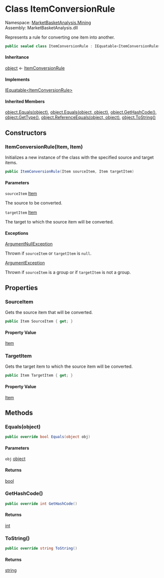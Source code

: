 # <a id="MarketBasketAnalysis_Mining_ItemConversionRule"></a> Class ItemConversionRule

Namespace: [MarketBasketAnalysis.Mining](MarketBasketAnalysis.Mining.md)  
Assembly: MarketBasketAnalysis.dll  

Represents a rule for converting one item into another.

```csharp
public sealed class ItemConversionRule : IEquatable<ItemConversionRule>
```

#### Inheritance

[object](https://learn.microsoft.com/dotnet/api/system.object) ← 
[ItemConversionRule](MarketBasketAnalysis.Mining.ItemConversionRule.md)

#### Implements

[IEquatable<ItemConversionRule\>](https://learn.microsoft.com/dotnet/api/system.iequatable\-1)

#### Inherited Members

[object.Equals\(object\)](https://learn.microsoft.com/dotnet/api/system.object.equals\#system\-object\-equals\(system\-object\)), 
[object.Equals\(object, object\)](https://learn.microsoft.com/dotnet/api/system.object.equals\#system\-object\-equals\(system\-object\-system\-object\)), 
[object.GetHashCode\(\)](https://learn.microsoft.com/dotnet/api/system.object.gethashcode), 
[object.GetType\(\)](https://learn.microsoft.com/dotnet/api/system.object.gettype), 
[object.ReferenceEquals\(object, object\)](https://learn.microsoft.com/dotnet/api/system.object.referenceequals), 
[object.ToString\(\)](https://learn.microsoft.com/dotnet/api/system.object.tostring)

## Constructors

### <a id="MarketBasketAnalysis_Mining_ItemConversionRule__ctor_MarketBasketAnalysis_Item_MarketBasketAnalysis_Item_"></a> ItemConversionRule\(Item, Item\)

Initializes a new instance of the <xref href="MarketBasketAnalysis.Mining.ItemConversionRule" data-throw-if-not-resolved="false"></xref> class with the specified source and target items.

```csharp
public ItemConversionRule(Item sourceItem, Item targetItem)
```

#### Parameters

`sourceItem` [Item](MarketBasketAnalysis.Item.md)

The source <xref href="MarketBasketAnalysis.Item" data-throw-if-not-resolved="false"></xref> to be converted.

`targetItem` [Item](MarketBasketAnalysis.Item.md)

The target <xref href="MarketBasketAnalysis.Item" data-throw-if-not-resolved="false"></xref> to which the source item will be converted.

#### Exceptions

 [ArgumentNullException](https://learn.microsoft.com/dotnet/api/system.argumentnullexception)

Thrown if <code class="paramref">sourceItem</code> or <code class="paramref">targetItem</code> is <code>null</code>.

 [ArgumentException](https://learn.microsoft.com/dotnet/api/system.argumentexception)

Thrown if <code class="paramref">sourceItem</code> is a group or if <code class="paramref">targetItem</code> is not a group.

## Properties

### <a id="MarketBasketAnalysis_Mining_ItemConversionRule_SourceItem"></a> SourceItem

Gets the source item that will be converted.

```csharp
public Item SourceItem { get; }
```

#### Property Value

 [Item](MarketBasketAnalysis.Item.md)

### <a id="MarketBasketAnalysis_Mining_ItemConversionRule_TargetItem"></a> TargetItem

Gets the target item to which the source item will be converted.

```csharp
public Item TargetItem { get; }
```

#### Property Value

 [Item](MarketBasketAnalysis.Item.md)

## Methods

### <a id="MarketBasketAnalysis_Mining_ItemConversionRule_Equals_System_Object_"></a> Equals\(object\)

```csharp
public override bool Equals(object obj)
```

#### Parameters

`obj` [object](https://learn.microsoft.com/dotnet/api/system.object)

#### Returns

 [bool](https://learn.microsoft.com/dotnet/api/system.boolean)

### <a id="MarketBasketAnalysis_Mining_ItemConversionRule_GetHashCode"></a> GetHashCode\(\)

```csharp
public override int GetHashCode()
```

#### Returns

 [int](https://learn.microsoft.com/dotnet/api/system.int32)

### <a id="MarketBasketAnalysis_Mining_ItemConversionRule_ToString"></a> ToString\(\)

```csharp
public override string ToString()
```

#### Returns

 [string](https://learn.microsoft.com/dotnet/api/system.string)

